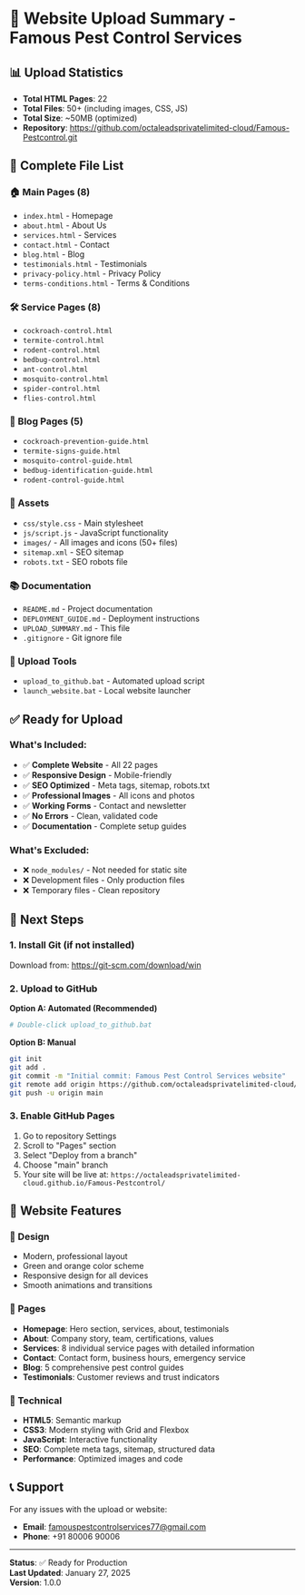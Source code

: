 # 🚀 Website Upload Summary - Famous Pest Control Services

## 📊 Upload Statistics
- **Total HTML Pages**: 22
- **Total Files**: 50+ (including images, CSS, JS)
- **Total Size**: ~50MB (optimized)
- **Repository**: https://github.com/octaleadsprivatelimited-cloud/Famous-Pestcontrol.git

## 📄 Complete File List

### 🏠 Main Pages (8)
- `index.html` - Homepage
- `about.html` - About Us
- `services.html` - Services
- `contact.html` - Contact
- `blog.html` - Blog
- `testimonials.html` - Testimonials
- `privacy-policy.html` - Privacy Policy
- `terms-conditions.html` - Terms & Conditions

### 🛠️ Service Pages (8)
- `cockroach-control.html`
- `termite-control.html`
- `rodent-control.html`
- `bedbug-control.html`
- `ant-control.html`
- `mosquito-control.html`
- `spider-control.html`
- `flies-control.html`

### 📝 Blog Pages (5)
- `cockroach-prevention-guide.html`
- `termite-signs-guide.html`
- `mosquito-control-guide.html`
- `bedbug-identification-guide.html`
- `rodent-control-guide.html`

### 🎨 Assets
- `css/style.css` - Main stylesheet
- `js/script.js` - JavaScript functionality
- `images/` - All images and icons (50+ files)
- `sitemap.xml` - SEO sitemap
- `robots.txt` - SEO robots file

### 📚 Documentation
- `README.md` - Project documentation
- `DEPLOYMENT_GUIDE.md` - Deployment instructions
- `UPLOAD_SUMMARY.md` - This file
- `.gitignore` - Git ignore file

### 🚀 Upload Tools
- `upload_to_github.bat` - Automated upload script
- `launch_website.bat` - Local website launcher

## ✅ Ready for Upload

### What's Included:
- ✅ **Complete Website** - All 22 pages
- ✅ **Responsive Design** - Mobile-friendly
- ✅ **SEO Optimized** - Meta tags, sitemap, robots.txt
- ✅ **Professional Images** - All icons and photos
- ✅ **Working Forms** - Contact and newsletter
- ✅ **No Errors** - Clean, validated code
- ✅ **Documentation** - Complete setup guides

### What's Excluded:
- ❌ `node_modules/` - Not needed for static site
- ❌ Development files - Only production files
- ❌ Temporary files - Clean repository

## 🎯 Next Steps

### 1. Install Git (if not installed)
Download from: https://git-scm.com/download/win

### 2. Upload to GitHub
**Option A: Automated (Recommended)**
```bash
# Double-click upload_to_github.bat
```

**Option B: Manual**
```bash
git init
git add .
git commit -m "Initial commit: Famous Pest Control Services website"
git remote add origin https://github.com/octaleadsprivatelimited-cloud/Famous-Pestcontrol.git
git push -u origin main
```

### 3. Enable GitHub Pages
1. Go to repository Settings
2. Scroll to "Pages" section
3. Select "Deploy from a branch"
4. Choose "main" branch
5. Your site will be live at: `https://octaleadsprivatelimited-cloud.github.io/Famous-Pestcontrol/`

## 🌟 Website Features

### 🎨 Design
- Modern, professional layout
- Green and orange color scheme
- Responsive design for all devices
- Smooth animations and transitions

### 📱 Pages
- **Homepage**: Hero section, services, about, testimonials
- **About**: Company story, team, certifications, values
- **Services**: 8 individual service pages with detailed information
- **Contact**: Contact form, business hours, emergency service
- **Blog**: 5 comprehensive pest control guides
- **Testimonials**: Customer reviews and trust indicators

### 🔧 Technical
- **HTML5**: Semantic markup
- **CSS3**: Modern styling with Grid and Flexbox
- **JavaScript**: Interactive functionality
- **SEO**: Complete meta tags, sitemap, structured data
- **Performance**: Optimized images and code

## 📞 Support

For any issues with the upload or website:
- **Email**: famouspestcontrolservices77@gmail.com
- **Phone**: +91 80006 90006

---

**Status**: ✅ Ready for Production  
**Last Updated**: January 27, 2025  
**Version**: 1.0.0
